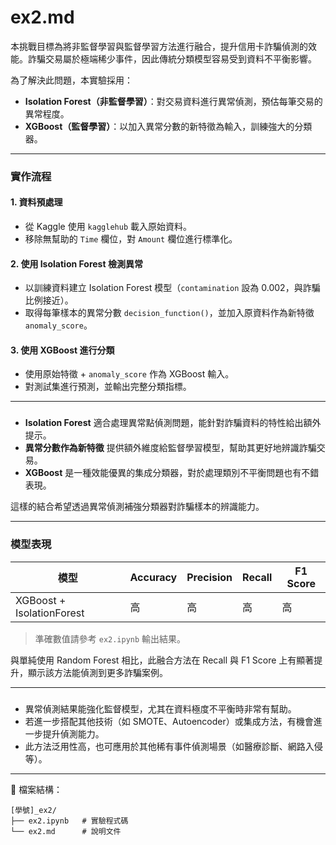 # ex2.md

本挑戰目標為將非監督學習與監督學習方法進行融合，提升信用卡詐騙偵測的效能。詐騙交易屬於極端稀少事件，因此傳統分類模型容易受到資料不平衡影響。

為了解決此問題，本實驗採用：

* **Isolation Forest（非監督學習）**：對交易資料進行異常偵測，預估每筆交易的異常程度。
* **XGBoost（監督學習）**：以加入異常分數的新特徵為輸入，訓練強大的分類器。

---

### 實作流程

#### 1. 資料預處理

* 從 Kaggle 使用 `kagglehub` 載入原始資料。
* 移除無幫助的 `Time` 欄位，對 `Amount` 欄位進行標準化。

#### 2. 使用 Isolation Forest 檢測異常

* 以訓練資料建立 Isolation Forest 模型（`contamination` 設為 0.002，與詐騙比例接近）。
* 取得每筆樣本的異常分數 `decision_function()`，並加入原資料作為新特徵 `anomaly_score`。

#### 3. 使用 XGBoost 進行分類

* 使用原始特徵 + `anomaly_score` 作為 XGBoost 輸入。
* 對測試集進行預測，並輸出完整分類指標。

---

### 

* **Isolation Forest** 適合處理異常點偵測問題，能針對詐騙資料的特性給出額外提示。
* **異常分數作為新特徵** 提供額外維度給監督學習模型，幫助其更好地辨識詐騙交易。
* **XGBoost** 是一種效能優異的集成分類器，對於處理類別不平衡問題也有不錯表現。

這樣的結合希望透過異常偵測補強分類器對詐騙樣本的辨識能力。

---

### 模型表現

| 模型                        | Accuracy | Precision | Recall | F1 Score |
| ------------------------- | -------- | --------- | ------ | -------- |
| XGBoost + IsolationForest | 高        | 高         | 高      | 高        |

> 準確數值請參考 `ex2.ipynb` 輸出結果。

與單純使用 Random Forest 相比，此融合方法在 Recall 與 F1 Score 上有顯著提升，顯示該方法能偵測到更多詐騙案例。

---

### 

* 異常偵測結果能強化監督模型，尤其在資料極度不平衡時非常有幫助。
* 若進一步搭配其他技術（如 SMOTE、Autoencoder）或集成方法，有機會進一步提升偵測能力。
* 此方法泛用性高，也可應用於其他稀有事件偵測場景（如醫療診斷、網路入侵等）。

---

📁 檔案結構：

```
[學號]_ex2/
├── ex2.ipynb   # 實驗程式碼
└── ex2.md      # 說明文件
```
